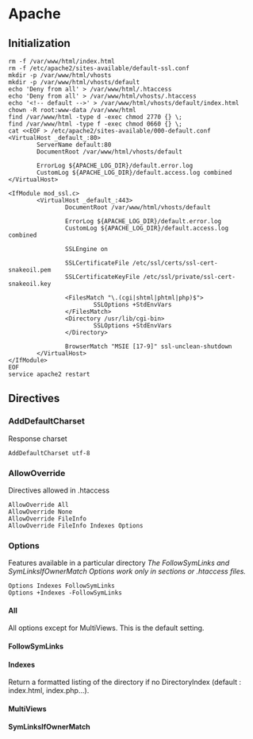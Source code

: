 # Apache

## Initialization

```
rm -f /var/www/html/index.html
rm -f /etc/apache2/sites-available/default-ssl.conf
mkdir -p /var/www/html/vhosts
mkdir -p /var/www/html/vhosts/default
echo 'Deny from all' > /var/www/html/.htaccess
echo 'Deny from all' > /var/www/html/vhosts/.htaccess
echo '<!-- default -->' > /var/www/html/vhosts/default/index.html
chown -R root:www-data /var/www/html
find /var/www/html -type d -exec chmod 2770 {} \;
find /var/www/html -type f -exec chmod 0660 {} \;
cat <<EOF > /etc/apache2/sites-available/000-default.conf
<VirtualHost _default_:80>
        ServerName default:80
        DocumentRoot /var/www/html/vhosts/default

        ErrorLog ${APACHE_LOG_DIR}/default.error.log
        CustomLog ${APACHE_LOG_DIR}/default.access.log combined
</VirtualHost>

<IfModule mod_ssl.c>
        <VirtualHost _default_:443>
                DocumentRoot /var/www/html/vhosts/default

                ErrorLog ${APACHE_LOG_DIR}/default.error.log
                CustomLog ${APACHE_LOG_DIR}/default.access.log combined

                SSLEngine on

                SSLCertificateFile /etc/ssl/certs/ssl-cert-snakeoil.pem
                SSLCertificateKeyFile /etc/ssl/private/ssl-cert-snakeoil.key

                <FilesMatch "\.(cgi|shtml|phtml|php)$">
                        SSLOptions +StdEnvVars
                </FilesMatch>
                <Directory /usr/lib/cgi-bin>
                        SSLOptions +StdEnvVars
                </Directory>

                BrowserMatch "MSIE [17-9]" ssl-unclean-shutdown
        </VirtualHost>
</IfModule>
EOF
service apache2 restart
```

## Directives

### AddDefaultCharset

Response charset

```
AddDefaultCharset utf-8
```

### AllowOverride

Directives allowed in .htaccess

```
AllowOverride All
AllowOverride None
AllowOverride FileInfo
AllowOverride FileInfo Indexes Options
```

### Options

Features available in a particular directory
*The FollowSymLinks and SymLinksIfOwnerMatch Options work only in **<Directory>** sections or .htaccess files.*

```
Options Indexes FollowSymLinks
Options +Indexes -FollowSymLinks
```

#### All

All options except for MultiViews. This is the default setting.

#### FollowSymLinks

#### Indexes

Return a formatted listing of the directory if no DirectoryIndex (default : index.html, index.php...).

#### MultiViews

#### SymLinksIfOwnerMatch

